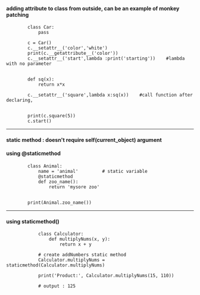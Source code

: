 #### adding attribute to class from outside, can be an example of monkey patching


            class Car:
                pass

            c = Car()
            c.__setattr__('color','white')
            print(c.__getattribute__('color'))
            c.__setattr__('start',lambda :print('starting'))    #lambda with no parameter


            def sq(x):
                return x*x

            c.__setattr__('square',lambda x:sq(x))    #call function after declaring,


            print(c.square(5))
            c.start()


---

#### static method : doesn't require self(current_object) argument

#### using @staticmethod

            class Animal:
                name = 'animal'         # static variable
                @staticmethod
                def zoo_name():
                    return 'mysore zoo'


            print(Animal.zoo_name())


---

#### using staticmethod()

                class Calculator:
                    def multiplyNums(x, y):
                        return x + y

                # create addNumbers static method
                Calculator.multiplyNums = staticmethod(Calculator.multiplyNums)

                print('Product:', Calculator.multiplyNums(15, 110))

                # output : 125

